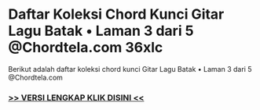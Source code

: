 
 # Daftar Koleksi Chord  Kunci Gitar Lagu Batak • Laman 3 dari 5 @Chordtela.com 36xlc


Berikut adalah daftar koleksi chord  kunci Gitar Lagu Batak • Laman 3 dari 5 @Chordtela.com

###  <a href="https://shortlighzx.web.app?sq=Daftar Koleksi Chord  Kunci Gitar Lagu Batak • Laman 3 dari 5 @Chordtela.com"> >> VERSI LENGKAP KLIK DISINI << </a>
